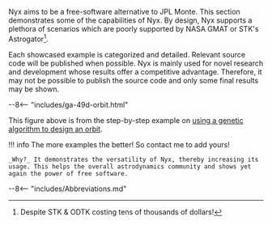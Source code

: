 Nyx aims to be a free-software alternative to JPL Monte. This section demonstrates some of the capabilities of Nyx. By design, Nyx supports a plethora of scenarios which are poorly supported by NASA GMAT or STK's Astrogator[^1].

Each showcased example is categorized and detailed. Relevant source code will be published when possible. Nyx is mainly used for novel research and development whose results offer a competitive advantage. Therefore, it may not be possible to publish the source code and only some final results may be shown.

--8<-- "includes/ga-49d-orbit.html"

This figure above is from the step-by-step example on [using a genetic algorithm to design an orbit](/nyxspace/showcase/mission_design/orbit_design_ga/).

!!! info
    The more examples the better! So contact me to add yours!

    _Why?_ It demonstrates the versatility of Nyx, thereby increasing its usage. This helps the overall astrodynamics community and shows yet again the power of free software.

[^1]: Despite STK & ODTK costing tens of thousands of dollars!

--8<-- "includes/Abbreviations.md"